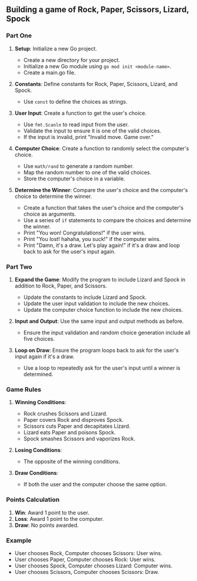 ## Building a game of Rock, Paper, Scissors, Lizard, Spock

### Part One

1. **Setup**: Initialize a new Go project.

   - Create a new directory for your project.
   - Initialize a new Go module using `go mod init <module-name>`.
   - Create a main.go file.

2. **Constants**: Define constants for Rock, Paper, Scissors, Lizard, and Spock.

   - Use `const` to define the choices as strings.

3. **User Input**: Create a function to get the user's choice.

   - Use `fmt.Scanln` to read input from the user.
   - Validate the input to ensure it is one of the valid choices.
   - If the input is invalid, print "Invalid move. Game over."

4. **Computer Choice**: Create a function to randomly select the computer's choice.

   - Use `math/rand` to generate a random number.
   - Map the random number to one of the valid choices.
   - Store the computer's choice in a variable.

5. **Determine the Winner**: Compare the user's choice and the computer's choice to determine the winner.
   - Create a function that takes the user's choice and the computer's choice as arguments.
   - Use a series of `if` statements to compare the choices and determine the winner.
   - Print "You won! Congratulations!" if the user wins.
   - Print "You lost! hahaha, you suck!" if the computer wins.
   - Print "Damn, it's a draw. Let's play again!" if it's a draw and loop back to ask for the user's input again.

### Part Two

1. **Expand the Game**: Modify the program to include Lizard and Spock in addition to Rock, Paper, and Scissors.

   - Update the constants to include Lizard and Spock.
   - Update the user input validation to include the new choices.
   - Update the computer choice function to include the new choices.

2. **Input and Output**: Use the same input and output methods as before.

   - Ensure the input validation and random choice generation include all five choices.

3. **Loop on Draw**: Ensure the program loops back to ask for the user's input again if it's a draw.
   - Use a loop to repeatedly ask for the user's input until a winner is determined.

### Game Rules

1. **Winning Conditions**:

   - Rock crushes Scissors and Lizard.
   - Paper covers Rock and disproves Spock.
   - Scissors cuts Paper and decapitates Lizard.
   - Lizard eats Paper and poisons Spock.
   - Spock smashes Scissors and vaporizes Rock.

2. **Losing Conditions**:

   - The opposite of the winning conditions.

3. **Draw Conditions**:
   - If both the user and the computer choose the same option.

### Points Calculation

1. **Win**: Award 1 point to the user.
2. **Loss**: Award 1 point to the computer.
3. **Draw**: No points awarded.

### Example

- User chooses Rock, Computer chooses Scissors: User wins.
- User chooses Paper, Computer chooses Rock: User wins.
- User chooses Spock, Computer chooses Lizard: Computer wins.
- User chooses Scissors, Computer chooses Scissors: Draw.

